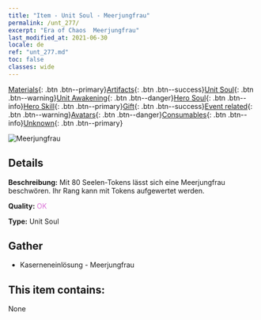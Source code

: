 ```yaml
---
title: "Item - Unit Soul - Meerjungfrau"
permalink: /unt_277/
excerpt: "Era of Chaos  Meerjungfrau"
last_modified_at: 2021-06-30
locale: de
ref: "unt_277.md"
toc: false
classes: wide
---
```

 [Materials](/ItemsDE/){: .btn .btn--primary}[Artifacts](/ItemsDE/Artifacts/){: .btn .btn--success}[Unit Soul](/ItemsDE/UnitSoul/){: .btn .btn--warning}[Unit Awakening](/ItemsDE/UnitAwakening/){: .btn .btn--danger}[Hero Soul](/ItemsDE/HeroSoul/){: .btn .btn--info}[Hero Skill](/ItemsDE/HeroSkill/){: .btn .btn--primary}[Gift](/ItemsDE/Gift/){: .btn .btn--success}[Event related](/ItemsDE/Events/){: .btn .btn--warning}[Avatars](/ItemsDE/Avatars/){: .btn .btn--danger}[Consumables](/ItemsDE/Consumables/){: .btn .btn--info}[Unknown](/ItemsDE/Unknown/){: .btn .btn--primary}

 ![Meerjungfrau](/images/u/ti_meirenyu.jpg)

## Details
 **Beschreibung:** Mit 80 Seelen-Tokens lässt sich eine Meerjungfrau beschwören. Ihr Rang kann mit Tokens aufgewertet werden.

 **Quality:** <span style="color: #DA70D6">OK</span>

 **Type:** Unit Soul

## Gather

*    Kaserneneinlösung - Meerjungfrau 

## This item contains:

  None

